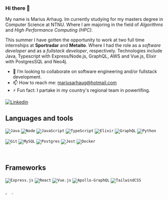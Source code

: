 ### Hi there 👋
My name is Marius Arhaug. Im currently studying for my masters degree in Computer Science at NTNU. Where I am majoring in the field of _Algorithms_ and _High Performance Computing (HPC)_. 

This summer I have gotten the opportunity to work at two full time internships at **Sportradar** and **Metaito**. Where I had the role as a _software developer_ and as a _fullstack developer_, respectively. Technologies include Java, Typescript with Express/Node.js, GraphQL, AWS and Vue.js, Elixir with PostgresSQL and Neo4j. 

- 👯 I’m looking to collaborate on software engineering and/or fullstack development.
- 📫 How to reach me: mariusarhaug@hotmail.com
- ⚡ Fun fact: I partake in my country's regional team in powerlifing. 

<a href="https://www.linkedin.com/in/marius-arhaug-9606321a8/">![Linkedin](https://img.shields.io/badge/linkedin-%231E77B5.svg?&style=for-the-badge&logo=linkedin&logoColor=white)</a>

Languages and tools
---------------------
<code><img alt="Java" src="https://img.shields.io/badge/java-%23ED8B00.svg?style=for-the-badge&logo=java&logoColor=white"/></code>
<code><img alt="Node" src="https://img.shields.io/badge/node.js-%2343853D.svg?style=for-the-badge&logo=node-dot-js&logoColor=white"/></code>
<code><img alt="JavaScript" src="https://img.shields.io/badge/JavaScript-F7DF1E?style=for-the-badge&logo=javascript&logoColor=black"></code>
<code><img alt="TypeScript" src="https://img.shields.io/badge/typescript-%23007ACC.svg?style=for-the-badge&logo=typescript&logoColor=white"/></code>
<code><img alt="Elixir" src="https://img.shields.io/badge/elixir-%234B275F.svg?style=for-the-badge&logo=elixir&logoColor=white"/></code>
<code><img alt="GraphQL" src="https://img.shields.io/badge/GraphQl-E10098?style=for-the-badge&logo=graphql&logoColor=white"></code>
<code><img alt="Python" src="https://img.shields.io/badge/Python-3776AB?style=for-the-badge&logo=python&logoColor=white"></code>

<code><img alt="Git" src="https://img.shields.io/badge/Git-F05032?style=for-the-badge&logo=git&logoColor=white"></code>
<code><img alt="MySQL" src="https://img.shields.io/badge/MySQL-00000F?style=for-the-badge&logo=mysql&logoColor=white"></code>
<code><img alt="Postgres" src ="https://img.shields.io/badge/postgres-%23316192.svg?style=for-the-badge&logo=postgresql&logoColor=white"/></code>
<code><img alt="Jest" src="https://img.shields.io/badge/-jest-%23C21325?style=for-the-badge&logo=jest&logoColor=white"/></code>
<code><img alt="Docker" src="https://img.shields.io/badge/docker-%230db7ed.svg?style=for-the-badge&logo=docker&logoColor=white"/></code>

<br />

**Frameworks**
-------------------
<code><img alt="Express.js" src="https://img.shields.io/badge/express.js-%23404d59.svg?style=for-the-badge&logo=express&logoColor=%2361DAFB"/></code>
<code><img alt="React" src="https://img.shields.io/badge/React-20232A?style=for-the-badge&logo=react&logoColor=61DAFB"></code>
<code><img alt="Vue.js" src="https://img.shields.io/badge/vuejs-%2335495e.svg?style=for-the-badge&logo=vue-dot-js&logoColor=%234FC08D"/></code>
<code><img alt="Apollo-GraphQL" src="https://img.shields.io/badge/-ApolloGraphQL-311C87?style=for-the-badge&logo=apollo-graphql"/></code>
<code><img alt="TailwindCSS" src="https://img.shields.io/badge/tailwindcss-%2338B2AC.svg?style=for-the-badge&logo=tailwind-css&logoColor=white"/></code>




<!-- ![Profile views](https://gpvc.arturio.dev/MariusArhaug) -->
<br>
<div style="width: 100%; display: flex">
  <a href="https://github.com/anuraghazra/github-readme-stats">
    <img align="center" width="50%"src="https://github-readme-stats.vercel.app/api?username=MariusArhaug&show_icons=true&theme=dark" />
  </a>
  <a href="https://github.com/anuraghazra/convoychat">
    <img align="center" width="41%" src="https://github-readme-stats.vercel.app/api/top-langs/?username=MariusArhaug&show_icons=true&theme=dark&layout=compact" />
  </a>
</div>
